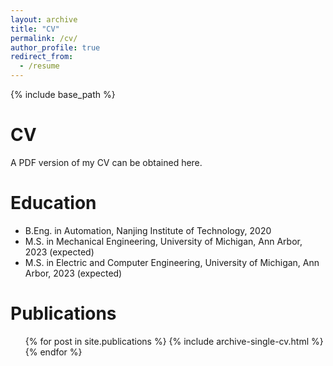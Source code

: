```yaml
---
layout: archive
title: "CV"
permalink: /cv/
author_profile: true
redirect_from:
  - /resume
---
```


{% include base_path %}

CV
======
A PDF version of my CV can be obtained here.

Education
======
* B.Eng. in Automation, Nanjing Institute of Technology, 2020
* M.S. in Mechanical Engineering, University of Michigan, Ann Arbor, 2023 (expected)
* M.S. in Electric and Computer Engineering, University of Michigan, Ann Arbor, 2023 (expected)

Publications
======
  <ul>{% for post in site.publications %}
    {% include archive-single-cv.html %}
  {% endfor %}</ul>
  
  
